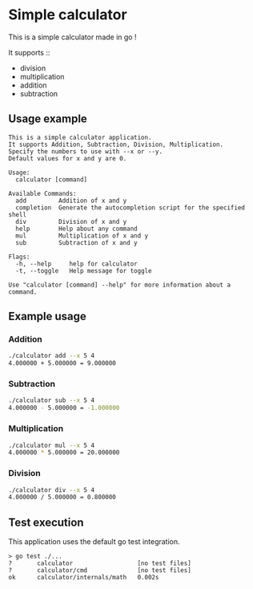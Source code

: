 # Simple calculator

This is a simple calculator made in go !

It supports ::

- division
- multiplication
- addition
- subtraction

## Usage example

```text
This is a simple calculator application.
It supports Addition, Subtraction, Division, Multiplication.
Specify the numbers to use with --x or --y.
Default values for x and y are 0.

Usage:
  calculator [command]

Available Commands:
  add         Addition of x and y
  completion  Generate the autocompletion script for the specified shell
  div         Division of x and y
  help        Help about any command
  mul         Multiplication of x and y
  sub         Subtraction of x and y

Flags:
  -h, --help     help for calculator
  -t, --toggle   Help message for toggle

Use "calculator [command] --help" for more information about a command.
```

## Example usage

### Addition

```bash
./calculator add --x 5 4
4.000000 + 5.000000 = 9.000000
```

### Subtraction

```bash
./calculator sub --x 5 4
4.000000 - 5.000000 = -1.000000
```

### Multiplication

```bash
./calculator mul --x 5 4
4.000000 * 5.000000 = 20.000000
```

### Division

```bash
./calculator div --x 5 4
4.000000 / 5.000000 = 0.800000
```

## Test execution

This application uses the default go test integration.

```text
> go test ./...
?       calculator                  [no test files]
?       calculator/cmd              [no test files]
ok      calculator/internals/math   0.002s
```
